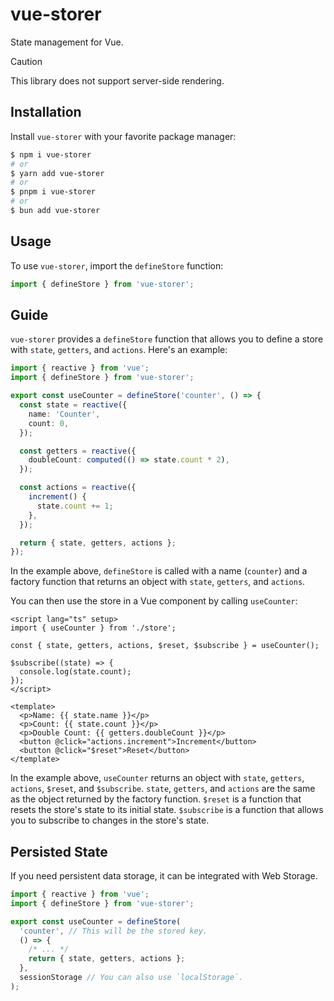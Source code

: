 # vue-storer

State management for Vue.

> [!CAUTION]
> This library does not support server-side rendering.

## Installation

Install `vue-storer` with your favorite package manager:

```sh
$ npm i vue-storer
# or
$ yarn add vue-storer
# or
$ pnpm i vue-storer
# or
$ bun add vue-storer
```

## Usage

To use `vue-storer`, import the `defineStore` function:

```ts
import { defineStore } from 'vue-storer';
```

## Guide

`vue-storer` provides a `defineStore` function that allows you to define a store with `state`, `getters`, and `actions`. Here's an example:

```ts
import { reactive } from 'vue';
import { defineStore } from 'vue-storer';

export const useCounter = defineStore('counter', () => {
  const state = reactive({
    name: 'Counter',
    count: 0,
  });

  const getters = reactive({
    doubleCount: computed(() => state.count * 2),
  });

  const actions = reactive({
    increment() {
      state.count += 1;
    },
  });

  return { state, getters, actions };
});
```

In the example above, `defineStore` is called with a name (`counter`) and a factory function that returns an object with `state`, `getters`, and `actions`.

You can then use the store in a Vue component by calling `useCounter`:

```vue
<script lang="ts" setup>
import { useCounter } from './store';

const { state, getters, actions, $reset, $subscribe } = useCounter();

$subscribe((state) => {
  console.log(state.count);
});
</script>

<template>
  <p>Name: {{ state.name }}</p>
  <p>Count: {{ state.count }}</p>
  <p>Double Count: {{ getters.doubleCount }}</p>
  <button @click="actions.increment">Increment</button>
  <button @click="$reset">Reset</button>
</template>
```

In the example above, `useCounter` returns an object with `state`, `getters`, `actions`, `$reset`, and `$subscribe`. `state`, `getters`, and `actions` are the same as the object returned by the factory function. `$reset` is a function that resets the store's state to its initial state. `$subscribe` is a function that allows you to subscribe to changes in the store's state.

## Persisted State

If you need persistent data storage, it can be integrated with Web Storage.

```ts
import { reactive } from 'vue';
import { defineStore } from 'vue-storer';

export const useCounter = defineStore(
  'counter', // This will be the stored key.
  () => {
    /* ... */
    return { state, getters, actions };
  },
  sessionStorage // You can also use `localStorage`.
);
```
